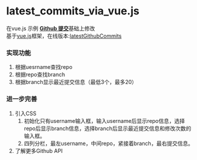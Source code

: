 # latest_commits_via_vue.js

在vue.js 示例 [**Github 提交**](http://cn.vuejs.org/examples/commits.html)基础上修改   
基于[vue.js](http://cn.vuejs.org/)框架，在线版本:[latestGithubCommits](file:///C:/Users/GDP-PC/Desktop/vue.js/demo/Github%20Commit/index.html)

### 实现功能

1. 根据uesrname查找repo
2. 根据repo查找branch
3. 根据branch显示最近提交信息（最低3个，最多20）

### 进一步完善
1. 引入CSS
	1. 初始化只有username输入框，输入username后显示repo信息，选择repo后显示branch信息，选择branch后显示最近提交信息和修改次数的输入框。
	2. 四列分栏，最左username，中间repo，紧接着branch，最右提交信息。
2. 了解更多Github API
